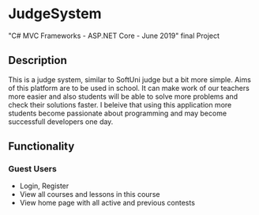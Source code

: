 # JudgeSystem
"C# MVC Frameworks - ASP.NET Core - June 2019" final Project

## Description
This is a judge system, similar to SoftUni judge but a bit more simple.
Aims of this platform are to be used in school. It can make work of our teachers more easier and also students will be
able to solve more problems and check their solutions faster. I beleive that using this application more students become
passionate about programming and may become successfull developers one day.

## Functionality
### Guest Users
 - Login, Register
 - View all courses and lessons in this course
 - View home page with all active and previous contests
